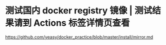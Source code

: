 # 测试国内 docker registry 镜像 | 测试结果请到 Actions 标签详情页查看

https://github.com/yeasy/docker_practice/blob/master/install/mirror.md
